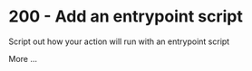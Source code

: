 # 200 - Add an entrypoint script

Script out how your action will run with an entrypoint script

More ...
